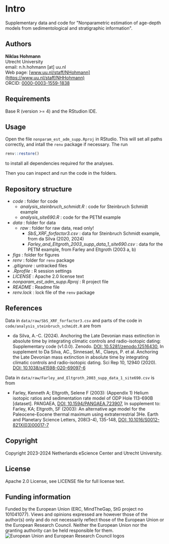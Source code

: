 # Intro

Supplementary data and code for "Nonparametric estimation of age-depth models from sedimentological and stratigraphic information".

## Authors

__Niklas Hohmann__  
Utrecht University  
email: n.h.hohmann [at] uu.nl  
Web page: [www.uu.nl/staff/NHohmann](https://www.uu.nl/staff/NHHohmann)  
ORCID: [0000-0003-1559-1838](https://orcid.org/0000-0003-1559-1838)

## Requirements

Base R (version >= 4) and the RStudion IDE.

## Usage

Open the file `nonparam_est_adm_supp.Rproj` in RStudio. This will set all paths correctly, and intall the `renv` package if necessary. The run

```R
renv::restore()
```

to install all dependencies required for the analyses. 

Then you can inspect and run the code in the folders.

## Repository structure

* _code_ : folder for code
  * _analysis_steinbruch_schmidt.R_ : code for Steinbruch Schmidt example
  * _analysis_site690.R_ : code for the PETM example
* _data_ : folder for data
  * _raw_ : folder for raw data, read only!
    * _SbS_XRF_forfactor3.csv_ : data for Steinbruch Schmidt example, from da Silva (2020, 2024)
    * _Farley_and_Eltgroth_2003_supp_data_1_site690.csv_ : data for the PETM example, from Farley and Eltgroth (2003 a, b)
* _figs_ : folder for figures
* _renv_ : folder for `renv` package
* _.gitignore_ : untracked files
* _.Rprofile_ : R session settings
* _LICENSE_ : Apache 2.0 license text
* _nonparam_est_adm_supp.Rproj_ : R project file
* _README_ : Readme file
* _renv.lock_ : lock file of the `renv` package

## References

Data in `data/raw/SbS_XRF_forfactor3.csv` and parts of the code in `code/analysis_steinbruch_schmidt.R` are from

* da Silva, A.-C. (2024). Anchoring the Late Devonian mass extinction in absolute time by integrating climatic controls and radio-isotopic dating: Supplementary code (v1.0.0). Zenodo. [DOI: 10.5281/zenodo.12516430](https://doi.org/10.5281/zenodo.12516430), In supplement to Da Silva, AC., Sinnesael, M., Claeys, P. et al. Anchoring the Late Devonian mass extinction in absolute time by integrating climatic controls and radio-isotopic dating. Sci Rep 10, 12940 (2020). [DOI: 10.1038/s41598-020-69097-6](https://doi.org/10.1038/s41598-020-69097-6)

Data in `data/raw/Farley_and_Eltgroth_2003_supp_data_1_site690.csv`
is from  

* Farley, Kenneth A; Eltgroth, Selene F (2003): (Appendix 1) Helium isotopic ratios and sedimentation rate model of ODP Hole 113-690B [dataset]. PANGAEA, [DOI: 10.1594/PANGAEA.723907](https://doi.org/10.1594/PANGAEA.723907), In supplement to: Farley, KA; Eltgroth, SF (2003): An alternative age model for the Paleocene-Eocene thermal maximum using extraterrestrial 3He. Earth and Planetary Science Letters, 208(3-4), 135-148, [DOI: 10.1016/S0012-821X(03)00017-7](https://doi.org/10.1016/S0012-821X(03)00017-7)

## Copyright

Copyright 2023-2024 Netherlands eScience Center and Utrecht University.

## License

Apache 2.0 License, see LICENSE file for full license text.

## Funding information

Funded by the European Union (ERC, MindTheGap, StG project no 101041077). Views and opinions expressed are however those of the author(s) only and do not necessarily reflect those of the European Union or the European Research Council. Neither the European Union nor the granting authority can be held responsible for them.
![European Union and European Research Council logos](https://erc.europa.eu/sites/default/files/2023-06/LOGO_ERC-FLAG_FP.png)
